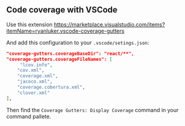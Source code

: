 ## Code coverage with VSCode

Use this extension https://marketplace.visualstudio.com/items?itemName=ryanluker.vscode-coverage-gutters

And add this configuration to your `.vscode/setings.json`:

```json
"coverage-gutters.coverageBaseDir": "react/**",
"coverage-gutters.coverageFileNames": [
     "lcov.info",
    "cov.xml",
    "coverage.xml",
    "jacoco.xml",
    "coverage.cobertura.xml",
    "clover.xml"
],
```

Then find the `Coverage Gutters: Display Coverage` command in your command pallete.

